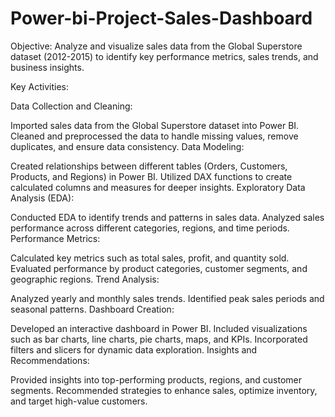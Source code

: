 # Power-bi-Project-Sales-Dashboard
Objective:
Analyze and visualize sales data from the Global Superstore dataset (2012-2015) to identify key performance metrics, sales trends, and business insights.

Key Activities:

Data Collection and Cleaning:

Imported sales data from the Global Superstore dataset into Power BI.
Cleaned and preprocessed the data to handle missing values, remove duplicates, and ensure data consistency.
Data Modeling:

Created relationships between different tables (Orders, Customers, Products, and Regions) in Power BI.
Utilized DAX functions to create calculated columns and measures for deeper insights.
Exploratory Data Analysis (EDA):

Conducted EDA to identify trends and patterns in sales data.
Analyzed sales performance across different categories, regions, and time periods.
Performance Metrics:

Calculated key metrics such as total sales, profit, and quantity sold.
Evaluated performance by product categories, customer segments, and geographic regions.
Trend Analysis:

Analyzed yearly and monthly sales trends.
Identified peak sales periods and seasonal patterns.
Dashboard Creation:

Developed an interactive dashboard in Power BI.
Included visualizations such as bar charts, line charts, pie charts, maps, and KPIs.
Incorporated filters and slicers for dynamic data exploration.
Insights and Recommendations:

Provided insights into top-performing products, regions, and customer segments.
Recommended strategies to enhance sales, optimize inventory, and target high-value customers.
